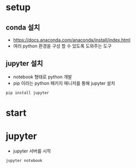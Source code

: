 # setup
## conda 설치
- https://docs.anaconda.com/anaconda/install/index.html
- 여러 python 환경을 구성 할 수 있도록 도와주는 도구

## jupyter 설치
- notebook 형태로 python 개발
- pip 이라는 python 패키지 매니저를 통해 jupyter 설치
```
pip install jupyter
```


# start
# jupyter
- jupyter 서버를 시작
```
jupyter notebook
```


